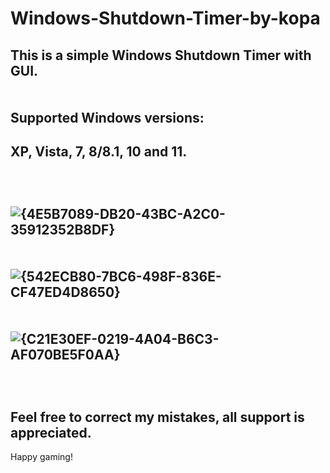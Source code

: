 # Windows-Shutdown-Timer-by-kopa
This is a simple Windows Shutdown Timer with GUI.
<br>
<br>
<br>
Supported Windows versions:
<br>
-------------------------------
XP, Vista, 7, 8/8.1, 10 and 11.
<br>
<br>
<br>
<br>
![{4E5B7089-DB20-43BC-A2C0-35912352B8DF}](https://github.com/user-attachments/assets/63cc0efe-01f6-416b-8562-ca817fc2a445)
<br>
<br>
<br>
![{542ECB80-7BC6-498F-836E-CF47ED4D8650}](https://github.com/user-attachments/assets/10d4355e-f4ba-4faf-987a-c7d134b602a2)
<br>
<br>
<br>
![{C21E30EF-0219-4A04-B6C3-AF070BE5F0AA}](https://github.com/user-attachments/assets/559c5f17-84fa-4433-afaf-b95afcf9e231)
<br>
<br>
<br>
<br>
Feel free to correct my mistakes, all support is appreciated.
<br>
---------------
Happy gaming!
<br>

